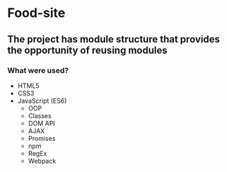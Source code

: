 # Food-site

## The project has module structure that provides the opportunity of reusing modules

### What were used?
* HTML5 
* CSS3
* JavaScript (ES6)
  * OOP
  * Classes
  * DOM API
  * AJAX
  * Promises
  * npm
  * RegEx
  * Webpack
